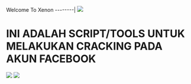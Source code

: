 Welcome To Xenon
--------|
![](https://media.tenor.com/iVCiM9W7cvY.AAAAd/welcome.gif)

  
# INI ADALAH SCRIPT/TOOLS UNTUK MELAKUKAN CRACKING PADA AKUN FACEBOOK

[![](https://img.shields.io/badge/Facebook-blue?logo=Facebook&logoColor=blue&labelColor=white)](https://www.facebook.com/profile.php?id=100050346782138)
[![](https://img.shields.io/badge/Whatsapp-CHAT-red?logo=Whatsapp&logoColor=Brightgreen&labelColor=white)](https://wa.me/6282127924751?text=Hello+Bg🔥+)
